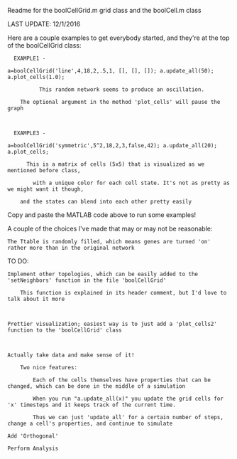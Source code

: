 Readme for the boolCellGrid.m grid class and the boolCell.m class

LAST UPDATE: 12/1/2016

Here are a couple examples to get everybody started, and they're at the top of the boolCellGrid class:

      EXAMPLE1 - 

	a=boolCellGrid('line',4,18,2,.5,1, [], [], []); a.update_all(50); a.plot_cells(1.0);

              This random network seems to produce an oscillation.

		The optional argument in the method 'plot_cells' will pause the graph



      EXAMPLE3 -

	a=boolCellGrid('symmetric',5^2,18,2,3,false,42); a.update_all(20); a.plot_cells;

	      This is a matrix of cells (5x5) that is visualized as we mentioned before class, 

	    	with a unique color for each cell state. It's not as pretty as we might want it though,

		and the states can blend into each other pretty easily





Copy and paste the MATLAB code above to run some examples!



A couple of the choices I've made that may or may not be reasonable:

	The Ttable is randomly filled, which means genes are turned 'on' rather more than in the original network

	



TO DO:

	Implement other topologies, which can be easily added to the 'setNeighbors' function in the file 'boolCellGrid'

		This function is explained in its header comment, but I'd love to talk about it more



	Prettier visualization; easiest way is to just add a 'plot_cells2' function to the 'boolCellGrid' class



	Actually take data and make sense of it!

		Two nice features: 

			Each of the cells themselves have properties that can be changed, which can be done in the middle of a simulation

			When you run "a.update_all(x)" you update the grid cells for 'x' timesteps and it keeps track of the current time.

			Thus we can just 'update_all' for a certain number of steps, change a cell's properties, and continue to simulate

	Add 'Orthogonal'

	Perform Analysis		

